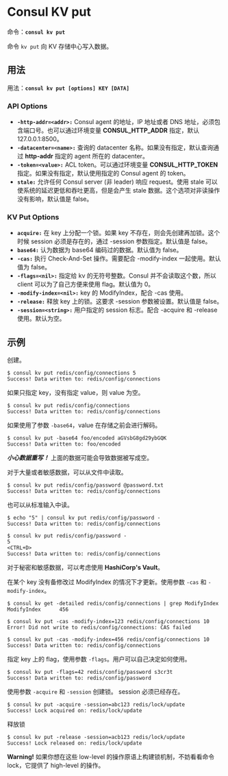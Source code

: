 # Consul KV put
命令：**`consul kv put`**

命令 `kv put` 向 KV 存储中心写入数据。

## 用法
用法：**`consul kv put [options] KEY [DATA]`**

### API Options
* **`-http-addr=<addr>:`** Consul agent 的地址，IP 地址或者 DNS 地址，必须包含端口号。也可以通过环境变量 **CONSUL_HTTP_ADDR** 指定，默认 127.0.0.1:8500。
* **`-datacenter=<name>:`** 查询的 datacenter 名称。如果没有指定，默认查询通过 **http-addr** 指定的 agent 所在的 datacenter。
* **`-token=<value>:`** ACL token。可以通过环境变量 **CONSUL_HTTP_TOKEN** 指定。如果没有指定，默认使用指定的 Consul agent 的 token。
* **`stale:`** 允许任何 Consul server (非 leader) 响应 request。使用 stale 可以使系统的延迟更低和吞吐更高，但是会产生 stale 数据。这个选项对非读操作没有影响，默认值是 false。

### KV Put Options
* **`acquire:`** 在 key 上分配一个锁。如果 key 不存在，则会先创建再加锁。这个时候 session 必须是存在的，通过 -session 参数指定。默认值是 false。
* **`base64:`** 认为数据为 base64 编码过的数据。默认值为 false。
* **`-cas:`** 执行 Check-And-Set 操作。需要配合 -modify-index 一起使用。默认值为 false。
* **`-flags=<nil>:`** 指定给 kv 的无符号整数。Consul 并不会读取这个数，所以 client 可以为了自己方便来使用 flag。默认值为 0。
* **`-modify-index=<nil>:`** key 的 ModifyIndex，配合 -cas 使用。
* **`-release:`** 释放 key 上的锁。这要求 -session 参数被设置。默认值是 false。
* **`-session=<string>:`** 用户指定的 session 标志。配合 -acquire 和 -release 使用。默认为空。

## 示例
创建。
```text
$ consul kv put redis/config/connections 5
Success! Data written to: redis/config/connections
```

如果只指定 key，没有指定 value，则 value 为空。
```text
$ consul kv put redis/config/connections
Success! Data written to: redis/config/connections
```

如果使用了参数 `-base64`，value 在存储之前会进行解码。
```text
$ consul kv put -base64 foo/encoded aGVsbG8gd29ybGQK
Success! Data written to: foo/encoded
```

***小心数据重写！*** 上面的数据可能会导致数据被写成空。

对于大量或者敏感数据，可以从文件中读取。
```text
$ consul kv put redis/config/password @password.txt
Success! Data written to: redis/config/connections
```

也可以从标准输入中读。
```text
$ echo "5" | consul kv put redis/config/password -
Success! Data written to: redis/config/connections

$ consul kv put redis/config/password -
5
<CTRL+D>
Success! Data written to: redis/config/connections
```

对于秘密和敏感数据，可以考虑使用 **HashiCorp's Vault**。

在某个 key 没有备修改过 ModifyIndex 的情况下才更新。使用参数 `-cas` 和 `-modify-index`。
```text
$ consul kv get -detailed redis/config/connections | grep ModifyIndex
ModifyIndex      456

$ consul kv put -cas -modify-index=123 redis/config/connections 10
Error! Did not write to redis/config/connections: CAS failed

$ consul kv put -cas -modify-index=456 redis/config/connections 10
Success! Data written to: redis/config/connections
```

指定 key 上的 flag，使用参数 `-flags`。用户可以自己决定如何使用。
```text
$ consul kv put -flags=42 redis/config/password s3cr3t
Success! Data written to: redis/config/password
```

使用参数 `-acquire` 和 `-session` 创建锁。 session 必须已经存在。
```text
$ consul kv put -acquire -session=abc123 redis/lock/update
Success! Lock acquired on: redis/lock/update
```

释放锁
```text
$ consul kv put -release -session=acb123 redis/lock/update
Success! Lock released on: redis/lock/update
```

**Warning!** 如果你想在这些 low-level 的操作原语上构建锁机制，不妨看看命令 lock，它提供了 high-level 的操作。